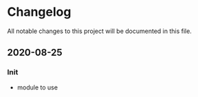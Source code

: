 # Changelog
All notable changes to this project will be documented in this file.


## 2020-08-25
### Init
- module to use 